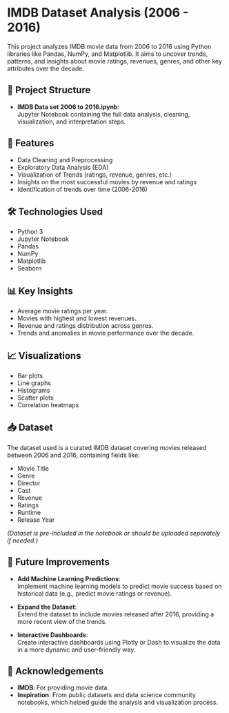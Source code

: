 # IMDB Dataset Analysis (2006 - 2016)

This project analyzes IMDB movie data from 2006 to 2016 using Python libraries like Pandas, NumPy, and Matplotlib. It aims to uncover trends, patterns, and insights about movie ratings, revenues, genres, and other key attributes over the decade.

## 📂 Project Structure

- **IMDB Data set 2006 to 2016.ipynb**:  
  Jupyter Notebook containing the full data analysis, cleaning, visualization, and interpretation steps.

## 🚀 Features

- Data Cleaning and Preprocessing
- Exploratory Data Analysis (EDA)
- Visualization of Trends (ratings, revenue, genres, etc.)
- Insights on the most successful movies by revenue and ratings
- Identification of trends over time (2006-2016)

## 🛠️ Technologies Used

- Python 3
- Jupyter Notebook
- Pandas
- NumPy
- Matplotlib
- Seaborn

## 📊 Key Insights

- Average movie ratings per year.
- Movies with highest and lowest revenues.
- Revenue and ratings distribution across genres.
- Trends and anomalies in movie performance over the decade.

## 📈 Visualizations

- Bar plots
- Line graphs
- Histograms
- Scatter plots
- Correlation heatmaps

## 📥 Dataset

The dataset used is a curated IMDB dataset covering movies released between 2006 and 2016, containing fields like:

- Movie Title
- Genre
- Director
- Cast
- Revenue
- Ratings
- Runtime
- Release Year

*(Dataset is pre-included in the notebook or should be uploaded separately if needed.)*

## 🎯 Future Improvements

- **Add Machine Learning Predictions**:  
  Implement machine learning models to predict movie success based on historical data (e.g., predict movie ratings or revenue).

- **Expand the Dataset**:  
  Extend the dataset to include movies released after 2016, providing a more recent view of the trends.

- **Interactive Dashboards**:  
  Create interactive dashboards using Plotly or Dash to visualize the data in a more dynamic and user-friendly way.

## 🙌 Acknowledgements

- **IMDB**: For providing movie data.
- **Inspiration**: From public datasets and data science community notebooks, which helped guide the analysis and visualization process.

